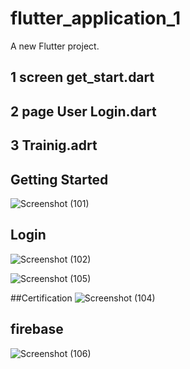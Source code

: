 # flutter_application_1

A new Flutter project.

## 1 screen get_start.dart

## 2 page User Login.dart

## 3 Trainig.adrt

## Getting Started



![Screenshot (101)](https://user-images.githubusercontent.com/77282305/176997924-2b963a20-9b97-4217-a007-0384d0ebb6e2.png)


## Login
![Screenshot (102)](https://user-images.githubusercontent.com/77282305/176997935-f233778e-31d1-468a-9074-eff48d02a01c.png)


![Screenshot (105)](https://user-images.githubusercontent.com/77282305/176997937-5cee2c80-13f0-4f30-8c5e-69fe14076f48.png)


##Certification
![Screenshot (104)](https://user-images.githubusercontent.com/77282305/176997961-f01b3846-25fc-40e2-a05c-5710cf4928c9.png)

## firebase

![Screenshot (106)](https://user-images.githubusercontent.com/77282305/176997997-6ffc41e1-e5df-4b4c-be7f-3c14738331a6.png)
